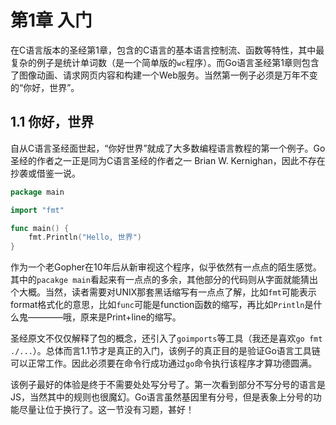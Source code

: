 # 第1章 入门

在C语言版本的圣经第1章，包含的C语言的基本语言控制流、函数等特性，其中最复杂的例子是统计单词数（是一个简单版的`wc`程序）。而Go语言圣经第1章则包含了图像动画、请求网页内容和构建一个Web服务。当然第一例子必须是万年不变的“你好，世界”。

## 1.1 你好，世界

自从C语言圣经面世起，“你好世界”就成了大多数编程语言教程的第一个例子。Go圣经的作者之一正是同为C语言圣经的作者之一 Brian W. Kernighan，因此不存在抄袭或借鉴一说。

```go
package main

import "fmt"

func main() {
    fmt.Println("Hello, 世界")
}
```

作为一个老Gopher在10年后从新审视这个程序，似乎依然有一点点的陌生感觉。其中的`pacakge main`看起来有一点点的多余，其他部分的代码则从字面就能猜出个大概。当然，读者需要对UNIX那套黑话缩写有一点点了解，比如`fmt`可能表示format格式化的意思，比如`func`可能是function函数的缩写，再比如`Println`是什么鬼————哦，原来是Print+line的缩写。

圣经原文不仅仅解释了包的概念，还引入了`goimports`等工具（我还是喜欢`go fmt ./...`）。总体而言1.1节才是真正的入门，该例子的真正目的是验证Go语言工具链可以正常工作。因此必须要在命令行成功通过`go`命令执行该程序才算功德圆满。

该例子最好的体验是终于不需要处处写分号了。第一次看到部分不写分号的语言是JS，当然其中的规则也很魔幻。Go语言虽然基因里有分号，但是表象上分号的功能尽量让位于换行了。这一节没有习题，甚好！

